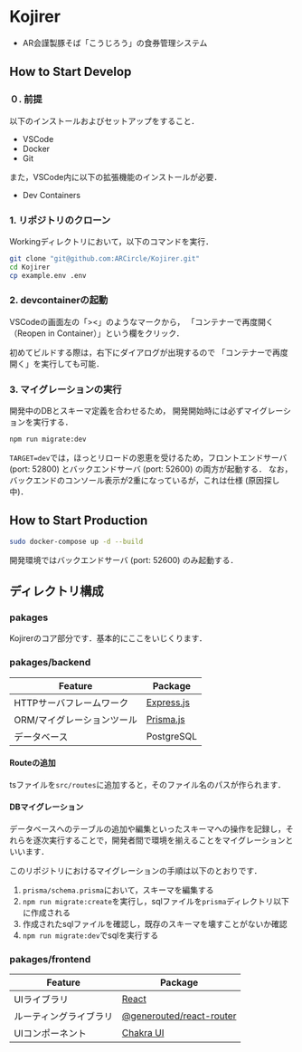 # Kojirer
- AR会謹製豚そば「こうじろう」の食券管理システム

## How to Start Develop
### ０. 前提
以下のインストールおよびセットアップをすること．
- VSCode
- Docker
- Git

また，VSCode内に以下の拡張機能のインストールが必要．
- Dev Containers
### 1. リポジトリのクローン
Workingディレクトリにおいて，以下のコマンドを実行．
```bash
git clone "git@github.com:ARCircle/Kojirer.git"
cd Kojirer
cp example.env .env
```
### 2. devcontainerの起動
VSCodeの画面左の「><」のようなマークから，
「コンテナーで再度開く（Reopen in Container）」という欄をクリック．

初めてビルドする際は，右下にダイアログが出現するので
「コンテナーで再度開く」を実行しても可能．

### 3. マイグレーションの実行
開発中のDBとスキーマ定義を合わせるため，
開発開始時には必ずマイグレーションを実行する．
```bash
npm run migrate:dev
```

`TARGET=dev`では，ほっとリロードの恩恵を受けるため，フロントエンドサーバ (port: 52800) とバックエンドサーバ (port: 52600) の両方が起動する．
なお，バックエンドのコンソール表示が2重になっているが，これは仕様 (原因探し中)．

## How to Start Production
```bash
sudo docker-compose up -d --build
```
開発環境ではバックエンドサーバ (port: 52600) のみ起動する．

## ディレクトリ構成
### pakages
Kojirerのコア部分です．基本的にここをいじくります．

### pakages/backend
| Feature | Package |
| -- | -- |
| HTTPサーバフレームワーク | [Express.js](https://expressjs.com/ja/) |
| ORM/マイグレーションツール | [Prisma.js](https://www.prisma.io/) |
| データベース | PostgreSQL |

#### Routeの追加
tsファイルを`src/routes`に追加すると，そのファイル名のパスが作られます．

#### DBマイグレーション
データベースへのテーブルの追加や編集といったスキーマへの操作を記録し，それらを逐次実行することで，開発者間で環境を揃えることをマイグレーションといいます．

このリポジトリにおけるマイグレーションの手順は以下のとおりです．
1. `prisma/schema.prisma`において，スキーマを編集する
2. `npm run migrate:create`を実行し，sqlファイルを`prisma`ディレクトリ以下に作成される
3. 作成されたsqlファイルを確認し，既存のスキーマを壊すことがないか確認
4. `npm run migrate:dev`でsqlを実行する

### pakages/frontend
| Feature | Package |
| -- | -- |
| UIライブラリ | [React](https://ja.react.dev/) |
| ルーティングライブラリ | [@generouted/react-router](https://github.com/oedotme/generouted) |
| UIコンポーネント | [Chakra UI](https://chakra-ui.com/) |
